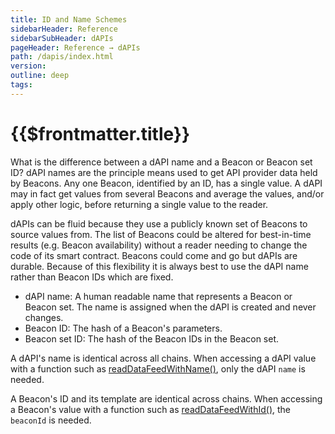 ```yaml
---
title: ID and Name Schemes
sidebarHeader: Reference
sidebarSubHeader: dAPIs
pageHeader: Reference → dAPIs
path: /dapis/index.html
version:
outline: deep
tags:
---
```


<VersionWarning/>

<PageHeader/>

# {{$frontmatter.title}}

What is the difference between a dAPI name and a Beacon or Beacon set ID? dAPI
names are the principle means used to get API provider data held by Beacons. Any
one Beacon, identified by an ID, has a single value. A dAPI may in fact get
values from several Beacons and average the values, and/or apply other logic,
before returning a single value to the reader.

dAPIs can be fluid because they use a publicly known set of Beacons to source
values from. The list of Beacons could be altered for best-in-time results (e.g.
Beacon availability) without a reader needing to change the code of its smart
contract. Beacons could come and go but dAPIs are durable. Because of this
flexibility it is always best to use the dAPI name rather than Beacon IDs which
are fixed.

- dAPI name: A human readable name that represents a Beacon or Beacon set. The
  name is assigned when the dAPI is created and never changes.
- Beacon ID: The hash of a Beacon's parameters.
- Beacon set ID: The hash of the Beacon IDs in the Beacon set.

A dAPI's name is identical across all chains. When accessing a dAPI value with a
function such as
[readDataFeedWithName()](../developers/read-data-feed-with-dapi-name.md), only
the dAPI `name` is needed.

A Beacon's ID and its template are identical across chains. When accessing a
Beacon's value with a function such as
[readDataFeedWithId()](../developers/read-data-feed-with-id.md), the `beaconId`
is needed.

